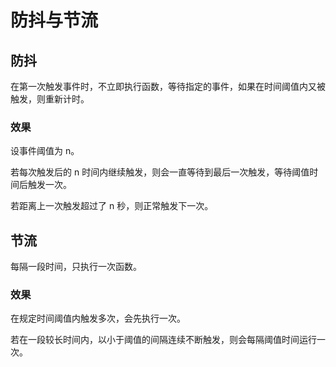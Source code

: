 # 防抖与节流

## 防抖
在第一次触发事件时，不立即执行函数，等待指定的事件，如果在时间阈值内又被触发，则重新计时。

### 效果
设事件阈值为 n。

若每次触发后的 n 时间内继续触发，则会一直等待到最后一次触发，等待阈值时间后触发一次。

若距离上一次触发超过了 n 秒，则正常触发下一次。

## 节流
每隔一段时间，只执行一次函数。

### 效果
在规定时间阈值内触发多次，会先执行一次。

若在一段较长时间内，以小于阈值的间隔连续不断触发，则会每隔阈值时间运行一次。